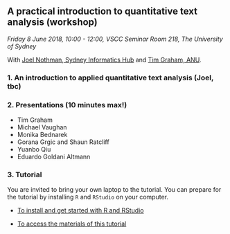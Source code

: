 ## A practical introduction to quantitative text analysis (workshop)

*Friday 8 June 2018, 10:00 - 12:00, VSCC Seminar Room 218, The University of Sydney*

With [Joel Nothman, Sydney Informatics Hub](https://informatics.sydney.edu.au/people/) and [Tim Graham, ANU](https://researchers.anu.edu.au/researchers/graham-tj).

### 1. An introduction to applied quantitative text analysis (Joel, tbc)

### 2. Presentations (10 minutes max!)

* Tim Graham 
* Michael Vaughan
* Monika Bednarek 
* Gorana Grgic and Shaun Ratcliff
* Yuanbo Qiu
* Eduardo Goldani Altmann

### 3. Tutorial

You are invited to bring your own laptop to the tutorial. You can prepare for the tutorial by installing `R` and `RStudio` on your computer.

* [To install and get started with R and RStudio](https://fraba.github.io/digital_media_methods_sydney/ws00/ws00.html)

* [To access the materials of this tutorial](https://github.com/Digital-Methods-Sydney/ws-201806/tree/master/nlp_tutorial)
